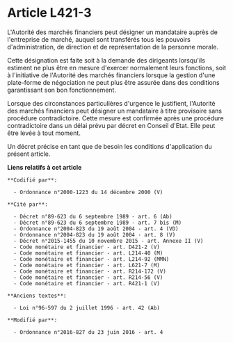 # Article L421-3

L'Autorité des marchés financiers peut désigner un mandataire auprès de l'entreprise de marché, auquel sont transférés tous
les pouvoirs d'administration, de direction et de représentation de la personne morale.

Cette désignation est faite soit à la demande des dirigeants lorsqu'ils estiment ne plus être en mesure d'exercer normalement
leurs fonctions, soit à l'initiative de l'Autorité des marchés financiers lorsque la gestion d'une plate-forme de négociation
ne peut plus être assurée dans des conditions garantissant son bon fonctionnement.

Lorsque des circonstances particulières d'urgence le justifient, l'Autorité des marchés financiers peut désigner un
mandataire à titre provisoire sans procédure contradictoire. Cette mesure est confirmée après une procédure contradictoire
dans un délai prévu par décret en Conseil d'Etat. Elle peut être levée à tout moment.

Un décret précise en tant que de besoin les conditions d'application du présent article.

**Liens relatifs à cet article**

	**Codifié par**:

	  - Ordonnance n°2000-1223 du 14 décembre 2000 (V)

	**Cité par**:

	  - Décret n°89-623 du 6 septembre 1989 - art. 6 (Ab)
	  - Décret n°89-623 du 6 septembre 1989 - art. 7 bis (M)
	  - Ordonnance n°2004-823 du 19 août 2004 - art. 4 (VD)
	  - Ordonnance n°2004-823 du 19 août 2004 - art. 8 (V)
	  - Décret n°2015-1455 du 10 novembre 2015 - art. Annexe II (V)
	  - Code monétaire et financier - art. D421-2 (V)
	  - Code monétaire et financier - art. L214-40 (M)
	  - Code monétaire et financier - art. L214-92 (MMN)
	  - Code monétaire et financier - art. L621-7 (M)
	  - Code monétaire et financier - art. R214-172 (V)
	  - Code monétaire et financier - art. R214-56 (V)
	  - Code monétaire et financier - art. R421-1 (V)

	**Anciens textes**:

	  - Loi n°96-597 du 2 juillet 1996 - art. 42 (Ab)

	**Modifié par**:

	  - Ordonnance n°2016-827 du 23 juin 2016 - art. 4
